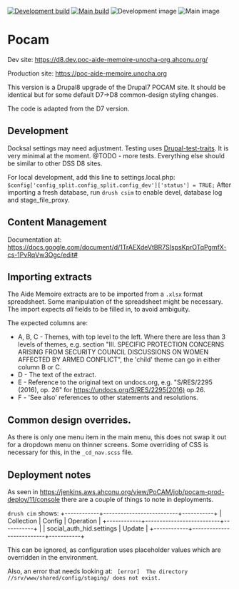 [![Development build](https://travis-ci.com/UN-OCHA/pocam8-site.svg?branch=develop)](https://travis-ci.com/UN-OCHA/pocam8-site)
[![Main build](https://travis-ci.com/UN-OCHA/pocam8-site.svg?branch=main)](https://travis-ci.com/UN-OCHA/pocam8-site)
![Development image](https://github.com/UN-OCHA/pocam8-site/workflows/Build%20docker%20image/badge.svg?branch=develop)
![Main image](https://github.com/UN-OCHA/pocam8-site/workflows/Build%20docker%20image/badge.svg?branch=main)

# Pocam

Dev site: https://d8.dev.poc-aide-memoire-unocha-org.ahconu.org/

Production site: https://poc-aide-memoire.unocha.org

This version is a Drupal8 upgrade of the Drupal7 POCAM site. It should be
identical but for some default D7->D8 common-design styling changes.

The code is adapted from the D7 version.

## Development

Docksal settings may need adjustment.
Testing uses [Drupal-test-traits](https://gitlab.com/weitzman/drupal-test-traits). It is very minimal at the moment. @TODO - more tests.
Everything else should be similar to other DSS D8 sites.

For local development, add this line to settings.local.php:
`$config['config_split.config_split.config_dev']['status'] = TRUE;`
After importing a fresh database, run `drush csim` to enable devel, database
log and stage_file_proxy.

## Content Management

Documentation at: https://docs.google.com/document/d/1TrAEXdeVtBR7SIspsKprOTqPgmfX-cs-1PvRqVw3Ogc/edit#

## Importing extracts

The Aide Memoire extracts are to be imported from a `.xlsx` format spreadsheet.
Some manipulation of the spreadsheet might be necessary. The import expects
*all* fields to be filled in, to avoid ambiguity.

The expected columns are:

* A, B, C - Themes, with top level to the left. Where there are less than 3 levels
of themes, e.g. section "III. SPECIFIC PROTECTION CONCERNS ARISING FROM SECURITY
COUNCIL DISCUSSIONS ON WOMEN AFFECTED BY ARMED CONFLICT", the 'child' theme
can go in either column B or C.
* D - The text of the extract.
* E - Reference to the original text on undocs.org, e.g. "S/RES/2295 (2016), op.
26" for https://undocs.org/S/RES/2295(2016) op.26.
* F - 'See also' references to other statements and resolutions.

## Common design overrides.

As there is only one menu item in the main menu, this does not swap it out for
a dropdown menu on thinner screens. Some overriding of CSS is necessary for
this, in the `_cd_nav.scss` file.

## Deployment notes

As seen in https://jenkins.aws.ahconu.org/view/PoCAM/job/pocam-prod-deploy/11/console
there are a couple of things to note in deployments.

`drush cim` shows:
+------------+--------------------------+-----------+
| Collection | Config                   | Operation |
+------------+--------------------------+-----------+
|            | social_auth_hid.settings | Update    |
+------------+--------------------------+-----------+

This can be ignored, as configuration uses placeholder values which are
overridden in the environment.

Also, an error that needs looking at:
` [error]  The directory //srv/www/shared/config/staging/ does not exist.`
